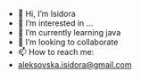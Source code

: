 - 👋 Hi, I’m Isidora
- 👀 I’m interested in ...
- 🌱 I’m currently learning java 
- 💞️ I’m looking to collaborate 
- 📫 How to reach me:
-  aleksovska.isidora@gmail.com

<!---
iki55/iki55 is a ✨ special ✨ repository because its `README.md` (this file) appears on your GitHub profile.
You can click the Preview link to take a look at your changes.
--->
